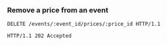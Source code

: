 ### Remove a price from an event

```http
DELETE /events/:event_id/prices/:price_id HTTP/1.1
```

```http
HTTP/1.1 202 Accepted
```
